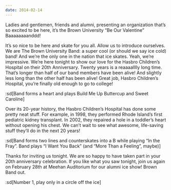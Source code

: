 ```yaml
---
date: 2014-02-14
---
```


Ladies and gentlemen, friends and alumni, presenting an organization that’s so excited to be here, it’s the Brown University “Be Our Valentine” Baaaaaaaanddd!

It’s so nice to be here and skate for you all. Allow us to introduce ourselves. We are The Brown University Band: a super cool (or should we say ice cold) band! And we’re the only one in the nation that ice skates. Yeah, we’re impressive. We’re here tonight to show our love for the Hasbro Children’s Hospital on their 20th Anniversary. Twenty years is a reaaaalllly long time. That’s longer than half of our band members have been alive! And slightly less long than the other half has been alive! Great job, Hasbro Children’s Hospital, you’re finally old enough to go to college!

:sd[Band forms a heart and plays Build Me Up Buttercup and Sweet Caroline]

Over its 20-year history, the Hasbro Children’s Hospital has done some pretty neat stuff. For example, in 1998, they performed Rhode Island’s first pediatric kidney transplant. In 2002, they repaired a hole in a toddler’s heart without opening his chest. We can’t wait to see what awesome, life-saving stuff they’ll do in the next 20 years!

:sd[Band forms two lines and counterskates into a B while playing “In the Fray”. Band plays “I Want You Back” (and “More Than a Feeling”, maybe)]

Thanks for inviting us tonight. We are so happy to have taken part in your 20th anniversary celebration. If you like what you saw tonight, join us again on February 28th at Meehan Auditorium for our alumni ice show! Brown Band out.

:sd[Number 1, play only in a circle off the ice]
